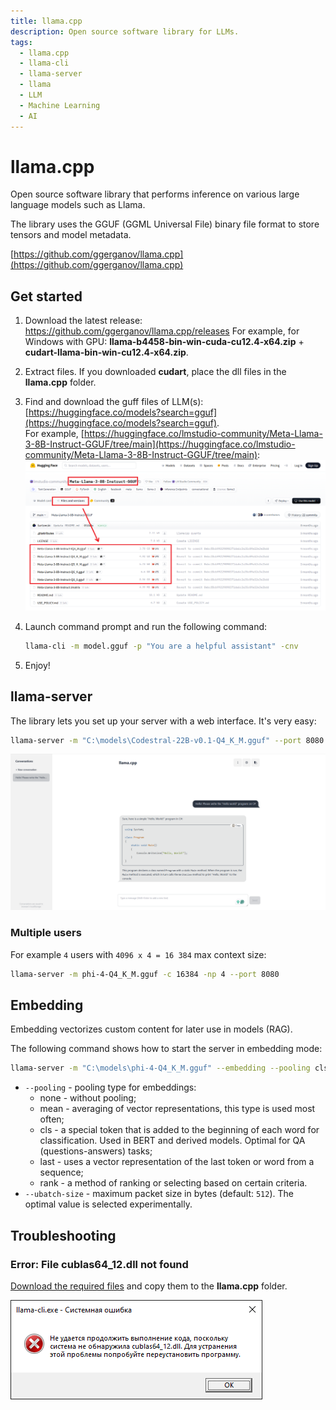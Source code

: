 ```yaml
---
title: llama.cpp
description: Open source software library for LLMs.
tags:
  - llama.cpp
  - llama-cli
  - llama-server
  - llama
  - LLM
  - Machine Learning
  - AI
---
```


# llama.cpp

Open source software library that performs inference on various large language models such as Llama.

The library uses the GGUF (GGML Universal File) binary file format to store tensors and model metadata.

[https://github.com/ggerganov/llama.cpp](https://github.com/ggerganov/llama.cpp)

## Get started

1. Download the latest release: https://github.com/ggerganov/llama.cpp/releases
   For example, for Windows with GPU: **llama-b4458-bin-win-cuda-cu12.4-x64.zip** + **cudart-llama-bin-win-cu12.4-x64.zip**.

2. Extract files. If you downloaded **cudart**, place the dll files in the **llama.cpp** folder.

3. Find and download the guff files of LLM(s): [https://huggingface.co/models?search=gguf](https://huggingface.co/models?search=gguf).  
   For example, [https://huggingface.co/lmstudio-community/Meta-Llama-3-8B-Instruct-GGUF/tree/main](https://huggingface.co/lmstudio-community/Meta-Llama-3-8B-Instruct-GGUF/tree/main):
   ![Download files from Hugging Face](assets/huggingface-download.png)

4. Launch command prompt and run the following command:

   ```bash
   llama-cli -m model.gguf -p "You are a helpful assistant" -cnv
   ```

5. Enjoy!

## llama-server

The library lets you set up your server with a web interface. It's very easy:

```bash
llama-server -m "C:\models\Codestral-22B-v0.1-Q4_K_M.gguf" --port 8080
```

![Hello llama-server!](assets/llama-server.png)

### Multiple users

For example `4` users with `4096 x 4 = 16 384` max context size:

```bash
llama-server -m phi-4-Q4_K_M.gguf -c 16384 -np 4 --port 8080
```

## Embedding

Embedding vectorizes custom content for later use in models (RAG).

The following command shows how to start the server in embedding mode:

```bash
llama-server -m "C:\models\phi-4-Q4_K_M.gguf" --embedding --pooling cls --ubatch-size 8192
```

* `--pooling` - pooling type for embeddings:
  * none - without pooling;
  * mean - averaging of vector representations, this type is used most often;
  * cls - a special token that is added to the beginning of each word for classification. Used in BERT and derived models. Optimal for QA (questions-answers) tasks;
  * last - uses a vector representation of the last token or word from a sequence;
  * rank - a method of ranking or selecting based on certain criteria.
* `--ubatch-size` - maximum packet size in bytes (default: `512`). The optimal value is selected experimentally.

## Troubleshooting

### Error: File cublas64_12.dll not found

[Download the required files](https://github.com/ggerganov/llama.cpp/releases) and copy them to the **llama.cpp** folder.

![Windows: File cublas64_12.dll not found](assets/llama-cpp-cublas64_12_not-found.png)
